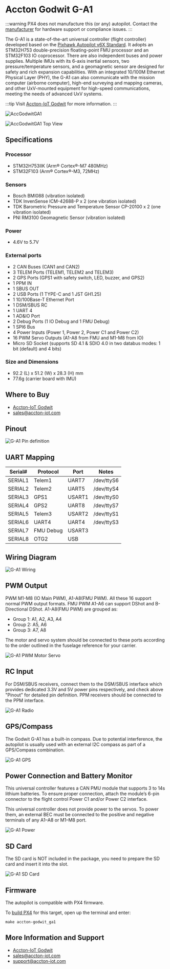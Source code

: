
# Accton Godwit G-A1

:::warning
PX4 does not manufacture this (or any) autopilot.
Contact the [manufacturer](https://cubepilot.org/#/home) for hardware support or compliance issues.
:::

The G-A1 is a state-of-the-art universal controller (flight controller) developed based on the [Pixhawk Autopilot v6X Standard](https://github.com/pixhawk/Pixhawk-Standards/blob/master/DS-012%20Pixhawk%20Autopilot%20v6X%20Standard.pdf). It adopts an STM32H753 double-precision floating-point FMU processor and an STM32F103 IO coprocessor. There are also independent buses and power supplies. Multiple IMUs with its 6-axis inertial sensors, two pressure/temperature sensors, and a geomagnetic sensor are designed for safety and rich expansion capabilities. With an integrated 10/100M Ethernet Physical Layer (PHY), the G-A1 can also communicate with the mission computer (airborne computer), high-end surveying and mapping cameras, and other UxV-mounted equipment for high-speed communications, meeting the needs of advanced UxV systems.

:::tip
Visit [Accton-IoT Godwit](https://www.accton-iot.com/godwit/) for more information.
:::

![AccGodwitGA1](../../assets/flight_controller/accton-godwit/ga1/outlook.png "Accton Godwit G-A1")

![AccGodwitGA1 Top View](../../assets/flight_controller/accton-godwit/ga1/orientation.png "Accton Godwit G-A1 Top View")

## Specifications

### **Processor**

- STM32H753IIK (Arm® Cortex®-M7 480MHz)
- STM32F103 (Arm® Cortex®-M3, 72MHz)

### **Sensors**

- Bosch BMI088 (vibration isolated)
- TDK InvenSense ICM-42688-P x 2 (one vibration isolated)
- TDK Barometric Pressure and Temperature Sensor CP-20100 x 2 (one vibration isolated)
- PNI RM3100 Geomagnetic Sensor (vibration isolated)

### **Power**

- 4.6V to 5.7V

### **External ports**

- 2 CAN Buses (CAN1 and CAN2)
- 3 TELEM Ports (TELEM1, TELEM2 and TELEM3)
- 2 GPS Ports (GPS1 with safety switch, LED, buzzer, and GPS2)
- 1 PPM IN
- 1 SBUS OUT
- 2 USB Ports (1 TYPE-C and 1 JST GH1.25)
- 1 10/100Base-T Ethernet Port
- 1 DSM/SBUS RC
- 1 UART 4
- 1 AD&IO Port
- 2 Debug Ports (1 IO Debug and 1 FMU Debug)
- 1 SPI6 Bus
- 4 Power Inputs (Power 1, Power 2, Power C1 and Power C2)
- 16 PWM Servo Outputs (A1-A8 from FMU and M1-M8 from IO)
- Micro SD Socket (supports SD 4.1 & SDIO 4.0 in two databus modes: 1 bit (default) and 4 bits)

### **Size and Dimensions**

- 92.2 (L) x 51.2 (W) x 28.3 (H) mm
- 77.6g (carrier board with IMU)

## Where to Buy

- [Accton-IoT Godwit](https://www.accton-iot.com/godwit/)
- [sales@accton-iot.com](sales@accton-iot.com)

## Pinout

![G-A1 Pin definition](../../assets/flight_controller/accton-godwit/ga1/pin_definition.png "G-A1 Pin definition")

## UART Mapping

  | Serial# | Protocol  | Port   | Notes      |
  | ------- | --------- | ------ | ---------- |
  | SERIAL1 | Telem1    | UART7  | /dev/ttyS6 |
  | SERIAL2 | Telem2    | UART5  | /dev/ttyS4 |
  | SERIAL3 | GPS1      | USART1 | /dev/ttyS0 |
  | SERIAL4 | GPS2      | UART8  | /dev/ttyS7 |
  | SERIAL5 | Telem3    | USART2 | /dev/ttyS1 |
  | SERIAL6 | UART4     | UART4  | /dev/ttyS3 |
  | SERIAL7 | FMU Debug | USART3 |            |
  | SERIAL8 | OTG2      | USB    |            |

## Wiring Diagram

![G-A1 Wiring](../../assets/flight_controller/accton-godwit/ga1/wiring.png "G-A1 Wiring")

## PWM Output

PWM M1-M8 (IO Main PWM), A1-A8(FMU PWM). All these 16 support normal PWM output formats. FMU PWM A1-A6 can support DShot and B-Directional DShot. A1-A8(FMU PWM) are grouped as:
 - Group 1: A1, A2, A3, A4
 - Group 2: A5, A6
 - Group 3: A7, A8

The motor and servo system should be connected to these ports according to the order outlined in the fuselage reference for your carrier.

![G-A1 PWM Motor Servo](../../assets/flight_controller/accton-godwit/ga1/motor_servo.png "G-A1 PWM Motor Servo")

## RC Input

For DSM/SBUS receivers, connect them to the DSM/SBUS interface which provides dedicated 3.3V and 5V power pins respectively, and check above "Pinout" for detailed pin definition. PPM receivers should be connected to the PPM interface.

![G-A1 Radio](../../assets/flight_controller/accton-godwit/ga1/radio.png "G-A1 Radio")

## GPS/Compass

The Godwit G-A1 has a built-in compass. Due to potential interference, the autopilot is usually used with an external I2C compass as part of a GPS/Compass combination.

![G-A1 GPS](../../assets/flight_controller/accton-godwit/ga1/gps.png "G-A1 GPS")

## Power Connection and Battery Monitor

This universal controller features a CAN PMU module that supports 3 to 14s lithium batteries. To ensure proper connection, attach the module’s 6-pin connector to the flight control Power C1 and/or Power C2 interface.

This universal controller does not provide power to the servos. To power them, an external BEC must be connected to the positive and negative terminals of any A1–A8 or M1–M8 port.

![G-A1 Power](../../assets/flight_controller/accton-godwit/ga1/power.png "G-A1 Power")

## SD Card

The SD card is NOT included in the package, you need to prepare the SD card and insert it into the slot.

![G-A1 SD Card](../../assets/flight_controller/accton-godwit/ga1/sdcard.png "G-A1 SD Card")

## Firmware

The autopilot is compatible with PX4 firmware.

To [build PX4](../dev_setup/building_px4.md) for this target, open up the terminal and enter:

```
make accton-godwit_ga1
```

## More Information and Support

- [Accton-IoT Godwit](https://www.accton-iot.com/godwit/)
- [sales@accton-iot.com](sales@accton-iot.com)
- [support@accton-iot.com](support@accton-iot.com)
